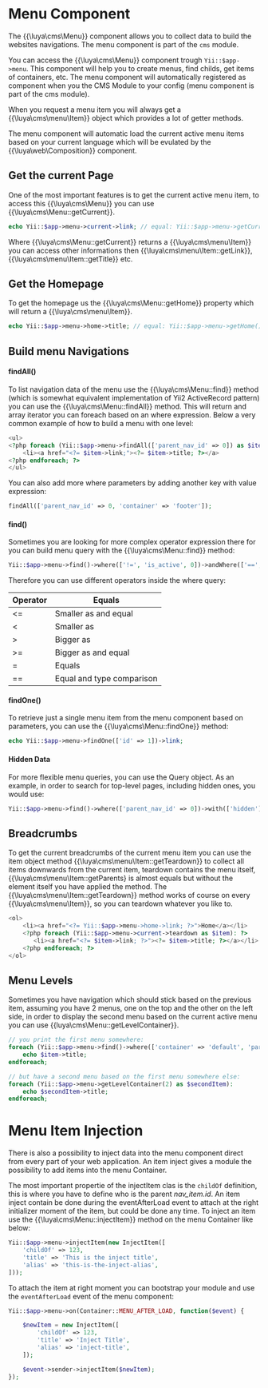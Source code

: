 # Menu Component

The {{\luya\cms\Menu}} component allows you to collect data to build the websites navigations. The menu component is part of the `cms` module.

You can access the {{\luya\cms\Menu}} component trough `Yii::$app->menu`. This component will help you to create menus, find childs, get items of containers, etc. The menu component will automatically registered as component when you the CMS Module to your config (menu component is part of the cms module).

When you request a menu item you will always get a {{\luya\cms\menu\Item}} object which provides a lot of getter methods.

The menu component will automatic load the current active menu items based on your current language which will be evulated by the {{\luya\web\Composition}} component.

## Get the current Page

One of the most important features is to get the current active menu item, to access this {{\luya\cms\Menu}} you can use {{\luya\cms\Menu::getCurrent}}.

```php
echo Yii::$app->menu->current->link; // equal: Yii::$app->menu->getCurrent()->getLink():
```

Where {{\luya\cms\Menu::getCurrent}} returns a {{\luya\cms\menu\Item}} you can access other informations then {{\luya\cms\menu\Item::getLink}}, {{\luya\cms\menu\Item::getTitle}} etc.

## Get the Homepage

To get the homepage us the {{\luya\cms\Menu::getHome}} property which will return a {{\luya\cms\menu\Item}}.

```php
echo Yii::$app->menu->home->title; // equal: Yii::$app->menu->getHome()->getTitle();
```

## Build menu Navigations

#### findAll()

To list navigation data of the menu use the {{\luya\cms\Menu::find}} method (which is somewhat equivalent implementation of Yii2 ActiveRecord pattern) you can use the {{\luya\cms\Menu::findAll}} method. This will return and array iterator you can foreach based on an where expression. Below a very common example of how to build a menu with one level:

```php
<ul>
<?php foreach (Yii::$app->menu->findAll(['parent_nav_id' => 0]) as $item): ?>
    <li><a href="<?= $item->link;"><?= $item->title; ?></a>
<?php endforeach; ?>
</ul>
```

You can also add more where parameters by adding another key with value expression:

```php
findAll(['parent_nav_id' => 0, 'container' => 'footer']);
```

#### find()

Sometimes you are looking for more complex operator expression there for you can build menu query with the {{\luya\cms\Menu::find}} method:

```php
Yii::$app->menu->find()->where(['!=', 'is_active', 0])->andWhere(['==', 'parent_nav_id', 0])->all();
```

Therefore you can use different operators inside the where query:

|Operator |Equals
|---|---
|<= | Smaller as and equal
|<  | Smaller as
|>  | Bigger as
|>= | Bigger as and equal
|=  | Equals
|== | Equal and type comparison

#### findOne()

To retrieve just a single menu item from the menu component based on parameters, you can use the {{\luya\cms\Menu::findOne}} method:

```php
echo Yii::$app->menu->findOne(['id' => 1])->link;
```

#### Hidden Data

For more flexible menu queries, you can use the Query object. As an example, in order to search for top-level pages, including hidden ones, you would use:

```php
Yii::$app->menu->find()->where(['parent_nav_id' => 0])->with(['hidden'])->all();
```

## Breadcrumbs

To get the current breadcrumbs of the current menu item you can use the item object method {{\luya\cms\menu\Item::getTeardown}} to collect all items downwards from the current item, teardown contains the menu itself, {{\luya\cms\menu\Item::getParents} is almost equals but without the element itself you have applied the method. The {{\luya\cms\menu\Item::getTeardown}} method works of course on every {{\luya\cms\menu\Item}}, so you can teardown whatever you like to.

```php
<ol>
    <li><a href="<?= Yii::$app->menu->home->link; ?>">Home</a></li>
    <?php foreach (Yii::$app->menu->current->teardown as $item): ?>
       <li><a href="<?= $item->link; ?>"><?= $item->title; ?></a></li>
    <?php endforeach; ?>
</ol>
```

## Menu Levels

Sometimes you have navigation which should stick based on the previous item, assuming you have 2 menus, one on the top and the other on the left side, in order to display the second menu based on the current active menu you can use {{luya\cms\Menu::getLevelContainer}}.

```php
// you print the first menu somewhere:
foreach (Yii::$app->menu->find()->where(['container' => 'default', 'parent_nav_id' => 0])->all() as $item):
    echo $item->title;
endforeach;

// but have a second menu based on the first menu somewhere else:
foreach (Yii::$app->menu->getLevelContainer(2) as $secondItem):
    echo $secondItem->title;
endforeach; 
```

# Menu Item Injection

There is also a possibility to inject data into the menu component direct from every part of your web application. An item inject gives a module the possibility to add items into the menu Container.

The most important propertie of the injectItem clas is the `childOf` definition, this is where you have to define who is the parent *nav_item.id*. An item inject contain be done during the eventAfterLoad event to attach at the right initializer moment of the item, but could be done any time. To inject an item use the {{\luya\cms\Menu::injectItem}} method on the menu Container like below:

```php
Yii::$app->menu->injectItem(new InjectItem([
    'childOf' => 123,
    'title' => 'This is the inject title',
    'alias' => 'this-is-the-inject-alias',
]));
```

To attach the item at right moment you can bootstrap your module and use the `eventAfterLoad` event of the menu component:

```php
Yii::$app->menu->on(Container::MENU_AFTER_LOAD, function($event) {

    $newItem = new InjectItem([
        'childOf' => 123,
        'title' => 'Inject Title',
        'alias' => 'inject-title',
    ]);

    $event->sender->injectItem($newItem);
});
```
